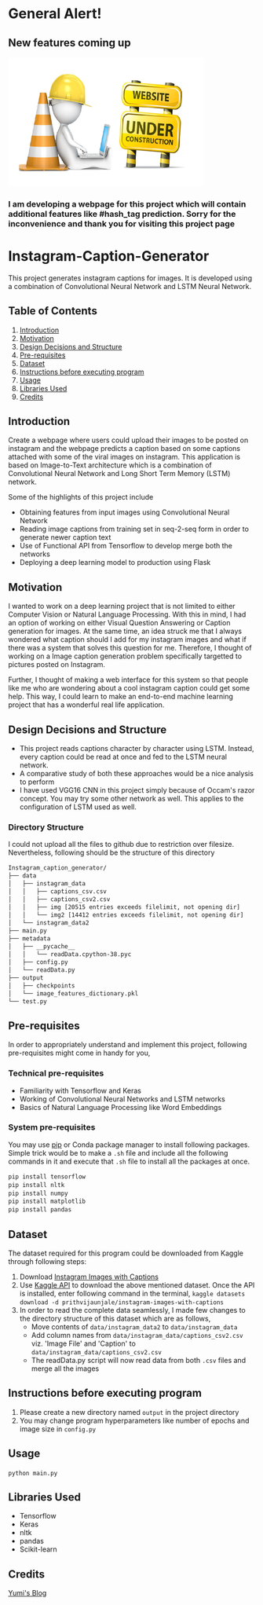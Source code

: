 # General Alert!
## New features coming up
![construction image](construction.png)
### I am developing a webpage for this project which will contain additional features like #hash_tag prediction. Sorry for the inconvenience and thank you for visiting this project page

# Instagram-Caption-Generator
This project generates instagram captions for images. It is developed using a combination of Convolutional Neural Network and LSTM Neural Network.

## Table of Contents
1. [Introduction](#introduction)
2. [Motivation](#motivation)
3. [Design Decisions and Structure](#design-decisions-and-structure)
4. [Pre-requisites](#pre-requisites)
5. [Dataset](#dataset)
6. [Instructions before executing program](#instructions-before-executing-program)
7. [Usage](#usage)
8. [Libraries Used](#libraries-used)
9. [Credits](#credits)

## Introduction
Create a webpage where users could upload their images to be posted on instagram and the webpage predicts a caption based on some captions attached with some of the viral images on instagram. This application is based on Image-to-Text architecture which is a combination of Convolutional Neural Network and Long Short Term Memory (LSTM) network.

Some of the highlights of this project include
* Obtaining features from input images using Convolutional Neural Network 
* Reading image captions from training set in seq-2-seq form in order to generate newer caption text
* Use of Functional API from Tensorflow to develop merge both the networks
* Deploying a deep learning model to production using Flask

## Motivation
I wanted to work on a deep learning project that is not limited to either Computer Vision or Natural Language Processing. With this in mind, I had an option of working on either Visual Question Answering or Caption generation for images. At the same time, an idea struck me that I always wondered what caption should I add for my instagram images and what if there was a system that solves this question for me. Therefore, I thought of working on a Image caption generation problem specifically targetted to pictures posted on Instagram. 

Further, I thought of making a web interface for this system so that people like me who are wondering about a cool instagram caption could get some help. This way, I could learn to make an end-to-end machine learning project that has a wonderful real life application.

## Design Decisions and Structure
* This project reads captions character by character using LSTM. Instead, every caption could be read at once and fed to the LSTM neural network.
* A comparative study of both these approaches would be a nice analysis to perform
* I have used VGG16 CNN in this project simply because of Occam's razor concept. You may try some other network as well. This applies to the configuration of LSTM used as well.

### Directory Structure
I could not upload all the files to github due to restriction over filesize. Nevertheless, following should be the structure of this directory
```
Instagram_caption_generator/
├── data
│   ├── instagram_data
│   │   ├── captions_csv.csv
│   │   ├── captions_csv2.csv
│   │   ├── img [20515 entries exceeds filelimit, not opening dir]
│   │   └── img2 [14412 entries exceeds filelimit, not opening dir]
│   └── instagram_data2
├── main.py
├── metadata
│   ├── __pycache__
│   │   └── readData.cpython-38.pyc
│   ├── config.py
│   └── readData.py
├── output
│   ├── checkpoints
│   └── image_features_dictionary.pkl
└── test.py
````

## Pre-requisites
In order to appropriately understand and implement this project, following pre-requisites might come in handy for you,

### Technical pre-requisites
* Familiarity with Tensorflow and Keras
* Working of Convolutional Neural Networks and LSTM networks
* Basics of Natural Language Processing like Word Embeddings

### System pre-requisites
You may use [pip](https://pip.pypa.io/en/stable/) or Conda package manager to install following packages. Simple trick would be to make a `.sh` file and include all the following commands in it and execute that `.sh` file to install all the packages at once.
```bash
pip install tensorflow
pip install nltk
pip install numpy
pip install matplotlib
pip install pandas
```

## Dataset
The dataset required for this program could be downloaded from Kaggle through following steps:
1. Download [Instagram Images with Captions](https://www.kaggle.com/prithvijaunjale/instagram-images-with-captions)
2. Use [Kaggle API](https://github.com/Kaggle/kaggle-api) to download the above mentioned dataset. Once the API is installed, enter following command in the terminal, `kaggle datasets download -d prithvijaunjale/instagram-images-with-captions`
3. In order to read the complete data seamlessly, I made few changes to the directory structure of this dataset which are as follows,
   * Move contents of `data/instagram_data2` to `data/instagram_data`
   * Add column names from `data/instagram_data/captions_csv2.csv` viz. 'Image File' and 'Caption' to `data/instagram_data/captions_csv2.csv`
   * The readData.py script will now read data from both `.csv` files and merge all the images

## Instructions before executing program
1. Please create a new directory named `output` in the project directory
2. You may change program hyperparameters like number of epochs and image size in `config.py`

## Usage
```python main.py```

## Libraries Used
- Tensorflow
- Keras
- nltk
- pandas
- Scikit-learn

## Credits
[Yumi's Blog](https://fairyonice.github.io/Develop_an_image_captioning_deep_learning_model_using_Flickr_8K_data.html)
